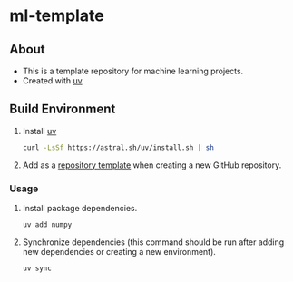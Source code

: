 # ml-template
## About
- This is a template repository for machine learning projects.
- Created with [uv](https://github.com/astral-sh/uv)

## Build Environment
1. Install [uv](https://docs.astral.sh/uv/#getting-started)
    ```bash
    curl -LsSf https://astral.sh/uv/install.sh | sh
    ```

2. Add as a [repository template](https://docs.github.com/en/repositories/creating-and-managing-repositories/creating-a-template-repository) when creating a new GitHub repository.

### Usage
1. Install package dependencies.
    ```bash
    uv add numpy
    ```

2. Synchronize dependencies (this command should be run after adding new dependencies or creating a new environment).
    ```bash
    uv sync
    ```
